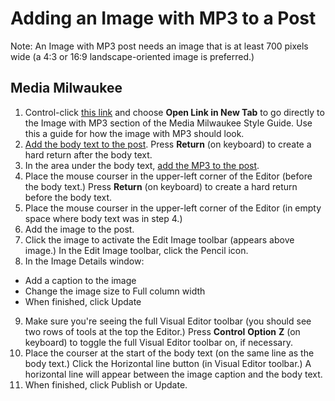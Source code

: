 # Adding an Image with MP3 to a Post

Note: An Image with MP3 post needs an image that is at least 700 pixels wide (a 4:3 or 16:9 landscape-oriented image is preferred.) 

## Media Milwaukee

1. Control-click [this link](http://mediamilwaukee.com/style-guide#imagewithmp3) and choose **Open Link in New Tab** to go directly to the Image with MP3 section of the Media Milwaukee Style Guide. Use this a guide for how the image with MP3 should look.
2. [Add the body text to the post](/working-with-text-and-links/working-with-content-in-the-visual-editor.md). Press **Return** \(on keyboard\) to create a hard return after the body text.
3. In the area under the body text, [add the MP3 to the post](/working-with-media/adding-an-mp3-to-a-post.md).
4. Place the mouse courser in the upper-left corner of the Editor \(before the body text.\) Press **Return** \(on keyboard\) to create a hard return before the body text. 
5. Place the mouse courser in the upper-left corner of the Editor \(in empty space where body text was in step 4.\) 
6. Add the image to the post.
7. Click the image to activate the Edit Image toolbar (appears above image.) In the Edit Image toolbar, click the Pencil icon.
8. In the Image Details window:
 * Add a caption to the image
 * Change the image size to Full column width
 * When finished, click Update
9. Make sure you're seeing the full Visual Editor toolbar (you should see two rows of tools at the top the Editor.) Press **Control** **Option** **Z** (on keyboard) to toggle the full Visual Editor toolbar on, if necessary. 
10. Place the courser at the start of the body text (on the same line as the body text.) Click the Horizontal line button (in Visual Editor toolbar.) A horizontal line will appear between the image caption and the body text. 
11. When finished, click Publish or Update. 


